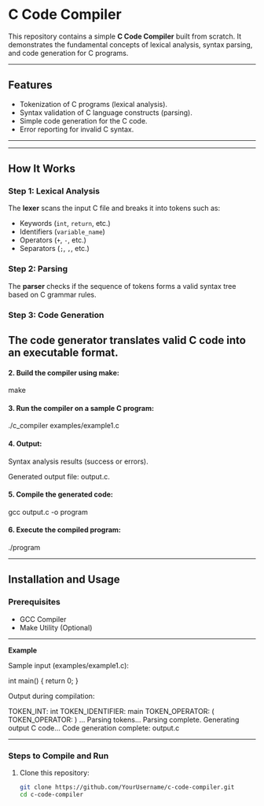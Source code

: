 # C Code Compiler

This repository contains a simple **C Code Compiler** built from scratch. It demonstrates the fundamental concepts of lexical analysis, syntax parsing, and code generation for C programs.

---

## Features

- Tokenization of C programs (lexical analysis).
- Syntax validation of C language constructs (parsing).
- Simple code generation for the C code.
- Error reporting for invalid C syntax.

---
---

## How It Works

### Step 1: Lexical Analysis
The **lexer** scans the input C file and breaks it into tokens such as:
- Keywords (`int`, `return`, etc.)
- Identifiers (`variable_name`)
- Operators (`+`, `-`, etc.)
- Separators (`;`, `,`, etc.)

### Step 2: Parsing
The **parser** checks if the sequence of tokens forms a valid syntax tree based on C grammar rules.

### Step 3: Code Generation
The **code generator** translates valid C code into an executable format.
---
#### 2. Build the compiler using make:

make


#### 3. Run the compiler on a sample C program:

./c_compiler examples/example1.c


#### 4. Output:

Syntax analysis results (success or errors).

Generated output file: output.c.



#### 5. Compile the generated code:

gcc output.c -o program


#### 6. Execute the compiled program:

./program

---

## Installation and Usage

### Prerequisites
- GCC Compiler
- Make Utility (Optional)
---

**Example**

Sample input (examples/example1.c):

int main() {
    return 0;
}

Output during compilation:

TOKEN_INT: int
TOKEN_IDENTIFIER: main
TOKEN_OPERATOR: (
TOKEN_OPERATOR: )
...
Parsing tokens...
Parsing complete.
Generating output C code...
Code generation complete: output.c


---


### Steps to Compile and Run

1. Clone this repository:
   ```bash
   git clone https://github.com/YourUsername/c-code-compiler.git
   cd c-code-compiler
